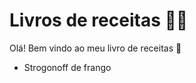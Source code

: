 # Livros de receitas :man_cook:

Olá! Bem vindo ao meu livro de receitas :wave:

- Strogonoff de frango
